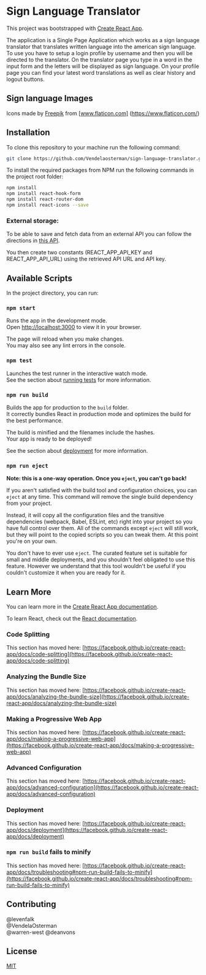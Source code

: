 # Sign Language Translator

This project was bootstrapped with [Create React App](https://github.com/facebook/create-react-app).  

The application is a Single Page Application which works as a sign language translator that translates written language into the american sign language. To use you have to setup a login profile by username and then you will be directed to the translator. On the translator page you type in a word in the input form and the letters will be displayed as sign language. On your profile page you can find your latest word translations as well as clear history and logout buttons.

## Sign language Images
Icons made by [Freepik](https://www.freepik.com) from [www.flaticon.com] (https://www.flaticon.com/)

## Installation

To clone this repository to your machine run the following command:

```bash
git clone https://github.com/Vendelaosterman/sign-language-translator.git
```

To install the required packages from NPM run the following commands in the project root folder:

```bash
npm install
npm install react-hook-form
npm install react-router-dom
npm install react-icons --save
```
### External storage:

To be able to save and fetch data from an external API you can follow the directions in [this API](https://gitlab.com/noroff-accelerate/javascript/projects/noroff-api/).

You then create two constants (REACT_APP_API_KEY and REACT_APP_API_URL) using the retrieved API URL and API key.


## Available Scripts

In the project directory, you can run:

### `npm start`

Runs the app in the development mode.\
Open [http://localhost:3000](http://localhost:3000) to view it in your browser.

The page will reload when you make changes.\
You may also see any lint errors in the console.

### `npm test`

Launches the test runner in the interactive watch mode.\
See the section about [running tests](https://facebook.github.io/create-react-app/docs/running-tests) for more information.

### `npm run build`

Builds the app for production to the `build` folder.\
It correctly bundles React in production mode and optimizes the build for the best performance.

The build is minified and the filenames include the hashes.\
Your app is ready to be deployed!

See the section about [deployment](https://facebook.github.io/create-react-app/docs/deployment) for more information.

### `npm run eject`

**Note: this is a one-way operation. Once you `eject`, you can't go back!**

If you aren't satisfied with the build tool and configuration choices, you can `eject` at any time. This command will remove the single build dependency from your project.

Instead, it will copy all the configuration files and the transitive dependencies (webpack, Babel, ESLint, etc) right into your project so you have full control over them. All of the commands except `eject` will still work, but they will point to the copied scripts so you can tweak them. At this point you're on your own.

You don't have to ever use `eject`. The curated feature set is suitable for small and middle deployments, and you shouldn't feel obligated to use this feature. However we understand that this tool wouldn't be useful if you couldn't customize it when you are ready for it.

## Learn More

You can learn more in the [Create React App documentation](https://facebook.github.io/create-react-app/docs/getting-started).

To learn React, check out the [React documentation](https://reactjs.org/).

### Code Splitting

This section has moved here: [https://facebook.github.io/create-react-app/docs/code-splitting](https://facebook.github.io/create-react-app/docs/code-splitting)

### Analyzing the Bundle Size

This section has moved here: [https://facebook.github.io/create-react-app/docs/analyzing-the-bundle-size](https://facebook.github.io/create-react-app/docs/analyzing-the-bundle-size)

### Making a Progressive Web App

This section has moved here: [https://facebook.github.io/create-react-app/docs/making-a-progressive-web-app](https://facebook.github.io/create-react-app/docs/making-a-progressive-web-app)

### Advanced Configuration

This section has moved here: [https://facebook.github.io/create-react-app/docs/advanced-configuration](https://facebook.github.io/create-react-app/docs/advanced-configuration)

### Deployment

This section has moved here: [https://facebook.github.io/create-react-app/docs/deployment](https://facebook.github.io/create-react-app/docs/deployment)

### `npm run build` fails to minify

This section has moved here: [https://facebook.github.io/create-react-app/docs/troubleshooting#npm-run-build-fails-to-minify](https://facebook.github.io/create-react-app/docs/troubleshooting#npm-run-build-fails-to-minify)

## Contributing

@levenfalk  
@VendelaOsterman  
@warren-west 
@deanvons

## License

[MIT](https://choosealicense.com/licenses/mit/)